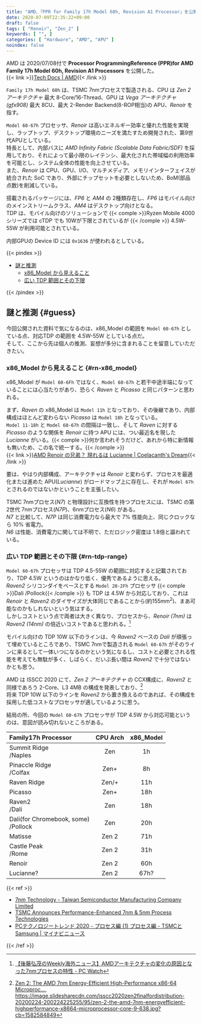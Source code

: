 ```yaml
---
title: "AMD、「PPR for Family 17h Model 60h, Revision A1 Processor」を公開"
date: 2020-07-09T22:35:22+09:00
draft: false
tags: [ "Renoir", "Zen_2" ]
keywords: [ "", ]
categories: [ "Hardware", "AMD", "APU" ]
noindex: false
---
```


AMD は 2020/07/08付で **Processor ProgrammingReference (PPR)for AMD Family 17h Model 60h, Revision A1 Processors** を公開した。  
{{< link >}}[Tech Docs | AMD](https://www.amd.com/en/support/tech-docs?keyword=family+17h+model+60h){{< /link >}}

`Family 17h Model 60h` は、TSMC 7nmプロセスで製造される、CPU は *Zen 2 アーキテクチャ* 最大 8-Core/16-Thread、GPU は *Vega アーキテクチャ (gfx908)* 最大 8CU、最大 2-Render Backend(8-ROP相当)の APU、*Renoir* を指す。  

`Model 60-67h` プロセッサ、*Renoir* は高いエネルギー効率と優れた性能を実現し、ラップトップ、デスクトップ環境のニーズを満たすため開発された、第9世代APUとしている。  
特長として、内部バスに *AMD Infinity Fabric (Scalable Data Fabric/SDF)* を採用しており、それによって最小限のレイテンシ、最大化された帯域幅の利用効率を可能とし、システム全体の性能を向上させている。  
また、*Renoir* は CPU、GPU、I/O、マルチメディア、メモリインターフェイスが統合された SoC であり、外部にチップセットを必要としないため、BoM(部品点数)を削減している。  

搭載されるパッケージには、*FP6* と *AM4* の 2種類存在し、*FP6* はモバイル向けのメインストリームクラス、*AM4* はデスクトップ向けとなる。  
TDP は、モバイル向けのソリューションで {{< comple >}}Ryzen Mobile 4000シリーズでは cTDP でも 10Wが下限とされているが {{< /comple >}} 4.5W-55W が利用可能とされている。  

内部GPUの Device ID には `0x1636` が使われるとしている。  

{{< pindex >}}

 * [謎と推測](#guess)
   * [x86\_Model から見えること](#rn-x86_model)
   * [広い TDP 範囲とその下限](#rn-tdp-range)

{{< /pindex >}}

## 謎と推測 {#guess}

今回公開された資料で気になるのは、x86\_Model の範囲を `Model 60-67h` としている点、対応TDP の範囲を 4.5W-55W としている点だ。  
そして、ここから先は個人の推測、妄想が多分に含まれることを留意していただきたい。  

### x86\_Model から見えること {#rn-x86_model}
x86_Model が `Model 60-6Fh` ではなく、`Model 60-67h` と若干中途半端になっていることには心当たりがあり、恐らく *Raven* と *Picasso* と同じパターンと思われる。  

まず、*Raven* の x86_Model は `Model 11h` となっており、その後継であり、内部構成はほとんど変わらない *Picasso* は `Model 18h` となっている。  
`Model 11-18h` と `Model 60-67h` の間隔は一致し、そして *Raven* に対する *Picasso* のような関係を *Renoir* に持つ APU には、つい最近名を現した *Lucianne* がいる。{{< comple >}}何か言われそうだけど、あれから特に新情報も無いため、この名で統一する。{{< /comple >}}  
{{< link >}}[AMD Renoir の兄弟？ 現れるは Lucianne | Coelacanth's Dream](/posts/2020/06/20/amd-lucianne-apu/){{< /link >}}

要は、やはり内部構成、アーキテクチャは *Renoir* と変わらず、プロセスを最適化または進めた APU(*Lucianne*) がロードマップ上に存在し、それが `Model 67h` とされるのではないかということを主張したい。  

TSMC 7nmプロセス(*N7*) と物理設計に互換性を持つプロセスには、TSMC の第2世代 7nmプロセス(*N7P*)、6nmプロセス(*N6*) がある。  
*N7* と比較して、*N7P* は同じ消費電力なら最大で 7% 性能向上、同じクロックなら 10% 省電力。  
*N6* は性能、消費電力に関しては不明で、ただロジック密度は 1.8倍と謳われている。  

### 広い TDP 範囲とその下限 {#rn-tdp-range}
`Model 60-67h` プロセッサは TDP 4.5-55W の範囲に対応すると記載されており、TDP 4.5W というのはかなり低く、優秀であるように思える。  
*Raven2* シリコンダイをベースとする `Model 20-2Fh` プロセッサ {{< comple >}}Dali /Pollock{{< /comple >}} も TDP は 4.5W から対応しており、これは *Renoir* と *Raven2* のダイサイズが大体同じであることから(約155mm<sup>2</sup>)、まあ可能なのかもしれないという気はする。  
しかしコストという点で両者は大きく異なり、プロセスから、*Renoir (7nm)* は *Raven2 (14nm)* の倍近いコストであると思われる。[^7nm-cost]  

[^7nm-cost]: [【後藤弘茂のWeekly海外ニュース】AMDアーキテクチャの変化の原因となった7nmプロセスの特性 - PC Watch](https://pc.watch.impress.co.jp/docs/column/kaigai/1199176.html)

モバイル向けの TDP 10W 以下のラインは、今 *Raven2* ベースの *Dali* が頑張って埋めているところであり、TSMC 7nmで製造される `Model 60-67h` がそのラインに来るとして一体いつになるのかという気になるし、コストと必要とされる性能を考えても無駄が多く、しばらく、だいぶ長い間は *Raven2* で十分ではないかとも思う。  

AMD は ISSCC 2020 にて、*Zen 2 アーキテクチャ* の CCX構成に、*Raven2* と同様であろう 2-Core、L3 4MB の構成を発表しており、[^isscc-2020-zen2]  
将来 TDP 10W 以下のラインを *Raven2* から置き換えるのであれば、その構成を採用した低コストなプロセッサが適しているように思う。  

[^isscc-2020-zen2]: [Zen 2: The AMD 7nm Energy-Efficient High-Performance x86-64 Microproc…](https://www.slideshare.net/AMD/zen-2-the-amd-7nm-energyefficient-highperformance-x8664-microprocessor-core),<br> <https://image.slidesharecdn.com/isscc2020zen2finalfordistribution-20200224-200224225255/95/zen-2-the-amd-7nm-energyefficient-highperformance-x8664-microprocessor-core-9-638.jpg?cb=1582584849>
 
結局の所、今回の `Model 60-67h` プロセッサが TDP 4.5W から対応可能というのは、意図が読み切れないところがある。  

| Family17h Processor | CPU Arch | x86\_Model |
| :-- | :--: | :--: |
| Summit Ridge<br> /Naples | Zen | 1h |
| Pinaccle Ridge<br> /Colfax | Zen+ | 8h |
| Raven Ridge | Zen/+ | 11h |
| Picasso | Zen+ | 18h |
| Raven2<br> /Dali | Zen | 18h |
| Dali(for Chromebook, some)<br>/Pollock | Zen | 20h |
| Matisse | Zen 2 | 71h |
| Castle Peak<br> /Rome | Zen 2 | 31h |
| Renoir | Zen 2 | 60h
| Lucianne? | Zen 2 | 67h? |

{{< ref >}}

 * [7nm Technology - Taiwan Semiconductor Manufacturing Company Limited](https://www.tsmc.com/english/dedicatedFoundry/technology/7nm.htm)
 * [TSMC Announces Performance-Enhanced 7nm & 5nm Process Technologies](https://www.anandtech.com/show/14687/tsmc-announces-performanceenhanced-7nm-5nm-process-technologies)
 * [PCテクノロジートレンド 2020 - プロセス編 (1) プロセス編 - TSMCとSamsung | マイナビニュース](https://news.mynavi.jp/article/20200101-949108/)

{{< /ref >}}

